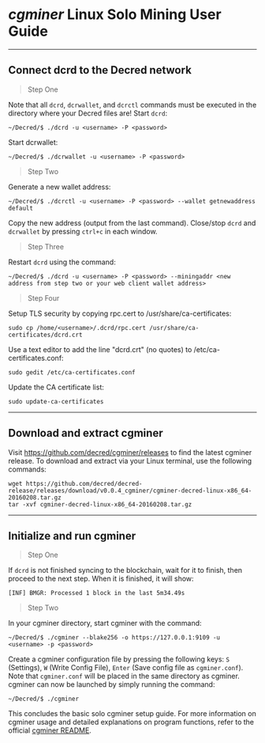 # <i class="fa fa-linux"></i> *cgminer* Linux Solo Mining User Guide 

---

## <i class="fa fa-cloud"></i> Connect dcrd to the Decred network 

> Step One

Note that all `dcrd`, `dcrwallet`, and `dcrctl` commands must be executed in the directory where your Decred files are! Start `dcrd`:

```no-highlight
~/Decred/$ ./dcrd -u <username> -P <password>
```

Start dcrwallet:

```no-highlight
~/Decred/$ ./dcrwallet -u <username> -P <password>
```

> Step Two

Generate a new wallet address:

```no-highlight
~/Decred/$ ./dcrctl -u <username> -P <password> --wallet getnewaddress default
```

Copy the new address (output from the last command). Close/stop `dcrd` and `dcrwallet` by pressing `ctrl+c` in each window.

> Step Three

Restart `dcrd` using the command:

```no-highlight
~/Decred/$ ./dcrd -u <username> -P <password> --miningaddr <new address from step two or your web client wallet address>
```

> Step Four

Setup TLS security by copying rpc.cert to /usr/share/ca-certificates:

```no-highlight
sudo cp /home/<username>/.dcrd/rpc.cert /usr/share/ca-certificates/dcrd.crt
```

Use a text editor to add the line "dcrd.crt" (no quotes) to /etc/ca-certificates.conf:

```no-highlight
sudo gedit /etc/ca-certificates.conf
```

Update the CA certificate list:

```no-highlight
sudo update-ca-certificates
```

---

## <i class="fa fa-download"></i> Download and extract cgminer 

Visit https://github.com/decred/cgminer/releases to find the latest cgminer release. To download and extract via your Linux terminal, use the following commands:

```no-highlight
wget https://github.com/decred/decred-release/releases/download/v0.0.4_cgminer/cgminer-decred-linux-x86_64-20160208.tar.gz
tar -xvf cgminer-decred-linux-x86_64-20160208.tar.gz
```

---

## <i class="fa fa-play-circle"></i> Initialize and run cgminer 

> Step One

If `dcrd` is not finished syncing to the blockchain, wait for it to finish, then proceed to the next step. When it is finished, it will show:

```no-highlight
[INF] BMGR: Processed 1 block in the last 5m34.49s
```

> Step Two

In your cgminer directory, start cgminer with the command:

```no-highlight
~/Decred/$ ./cgminer --blake256 -o https://127.0.0.1:9109 -u <username> -p <password>
```

Create a cgminer configuration file by pressing the following keys: `S` (Settings), `W` (Write Config File), `Enter` (Save config file as `cgminer.conf`). Note that `cgminer.conf` will be placed in the same directory as cgminer. cgminer can now be launched by simply running the command:

```no-highlight
~/Decred/$ ./cgminer
```

This concludes the basic solo cgminer setup guide. For more information on cgminer usage and detailed explanations on program functions, refer to the official [cgminer README](https://github.com/decred/cgminer/blob/3.7/README).

